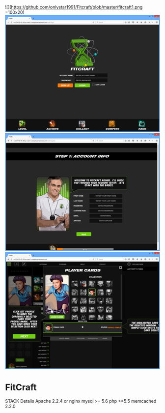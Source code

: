 ![](https://github.com/onlystar1991/Fitcraft/blob/master/fitcraft1.png =100x20)
![alt tag](https://github.com/onlystar1991/Fitcraft/blob/master/fitcraft1.png)
![alt tag](https://github.com/onlystar1991/Fitcraft/blob/master/fitcraft2.png)
![alt tag](https://github.com/onlystar1991/Fitcraft/blob/master/fitcraft3.png)
# FitCraft
STACK Details
Apache 2.2.4 or nginx 
mysql >= 5.6
php >=5.5
memcached 2.2.0
